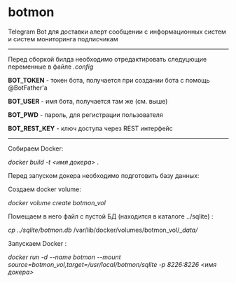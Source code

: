 # botmon
Telegram Bot для доставки алерт сообщении с информационных систем и систем мониторинга подписчикам

---

Перед сборкой билда необходимо отредактировать следуцющие переменные в файле _.config_

**BOT_TOKEN** - токен бота, получается при создании бота с помощь @BotFather'a

**BOT_USER** - имя бота, получается там же (см. выше)

**BOT_PWD** - пароль, для регистрации пользователя

**BOT_REST_KEY** - ключ доступа через REST интерфейс

---

 Собираем Docker:

_docker build -t <имя докера> ._


Перед запуском докера необходимо подготовить базу данных:

Создаем docker volume:    

_docker volume create botmon_vol_ 

Помещаем в него файл с пустой БД (находится в каталоге ../sqlite) :

 _cp ../sqlite/botmon.db_  /var/lib/docker/volumes/botmon_vol/__data/_

Запускаем Docker : 

_docker run -d --name botmon --mount source=botmon_vol,target=/usr/local/botmon/sqlite -p 8226:8226 <имя докера>_



